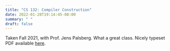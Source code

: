 ```yaml
---
title: "CS 132: Compiler Construction"
date: 2022-01-28T19:14:45-08:00
summary: " "
draft: false
---
```


Taken Fall 2021, with Prof. Jens Palsberg. 
What a great class. 
Nicely typeset PDF available [here](/notes/cs-132.pdf). 
